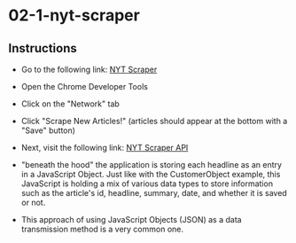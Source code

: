 # 02-1-nyt-scraper

## Instructions

- Go to the following link: [NYT Scraper](http://nyt-mongo-scraper.herokuapp.com/)

- Open the Chrome Developer Tools

- Click on the "Network" tab

- Click "Scrape New Articles!" (articles should appear at the bottom with a "Save" button)

- Next, visit the following link: [NYT Scraper API](http://nyt-mongo-scraper.herokuapp.com/api/headlines)

- "beneath the hood" the application is storing each headline as an entry in a JavaScript Object. Just like with the CustomerObject example, this JavaScript is holding a mix of various data types to store information such as the article's id, headline, summary, date, and whether it is saved or not.

- This approach of using JavaScript Objects (JSON) as a data transmission method is a very common one.
